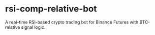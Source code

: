 # rsi-comp-relative-bot
A real-time RSI-based crypto trading bot for Binance Futures with BTC-relative signal logic.
